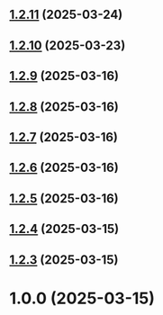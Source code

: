 ## [1.2.11](https://github.com/migolovina/study_2024-2025_os_intro/compare/1.2.10...1.2.11) (2025-03-24)



## [1.2.10](https://github.com/migolovina/study_2024-2025_os_intro/compare/1.2.9...1.2.10) (2025-03-23)



## [1.2.9](https://github.com/migolovina/study_2024-2025_os_intro/compare/1.2.8...1.2.9) (2025-03-16)



## [1.2.8](https://github.com/migolovina/study_2024-2025_os_intro/compare/1.2.7...1.2.8) (2025-03-16)



## [1.2.7](https://github.com/migolovina/study_2024-2025_os_intro/compare/1.2.6...1.2.7) (2025-03-16)



## [1.2.6](https://github.com/migolovina/study_2024-2025_os_intro/compare/1.2.5...1.2.6) (2025-03-16)



## [1.2.5](https://github.com/migolovina/study_2024-2025_os_intro/compare/1.2.4...1.2.5) (2025-03-16)



## [1.2.4](https://github.com/migolovina/study_2024-2025_os_intro/compare/1.2.3...1.2.4) (2025-03-15)



## [1.2.3](https://github.com/migolovina/study_2024-2025_os_intro/compare/1.0.0...1.2.3) (2025-03-15)



# 1.0.0 (2025-03-15)



